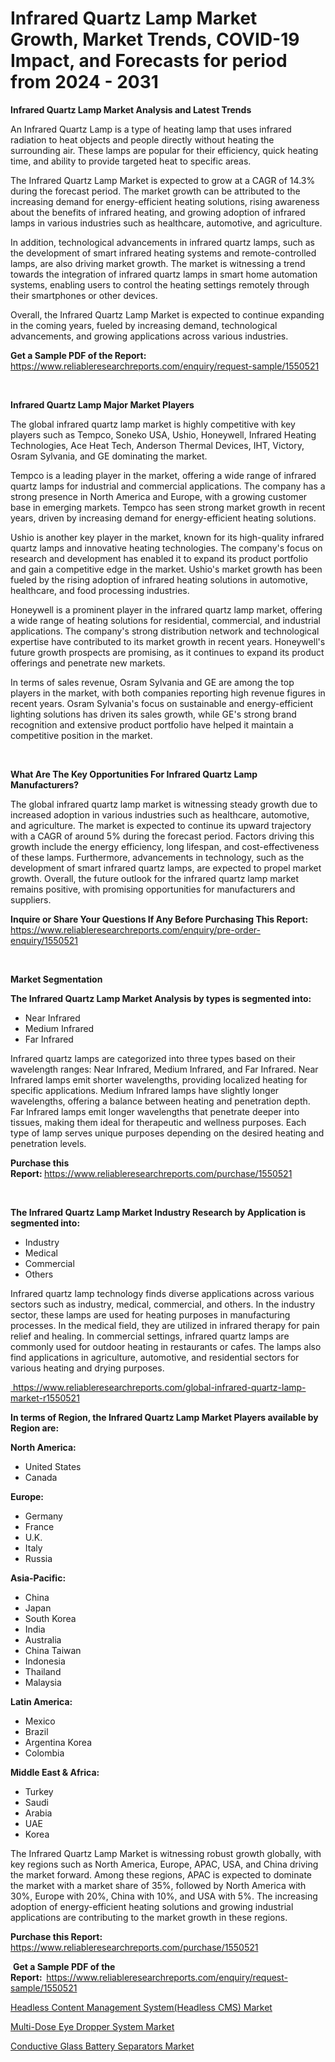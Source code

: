 <p><h1>Infrared Quartz Lamp Market Growth, Market Trends, COVID-19 Impact, and Forecasts for period from 2024 - 2031</h1></p><p><strong>Infrared Quartz Lamp Market Analysis and Latest Trends</strong></p>
<p><p>An Infrared Quartz Lamp is a type of heating lamp that uses infrared radiation to heat objects and people directly without heating the surrounding air. These lamps are popular for their efficiency, quick heating time, and ability to provide targeted heat to specific areas.</p><p>The Infrared Quartz Lamp Market is expected to grow at a CAGR of 14.3% during the forecast period. The market growth can be attributed to the increasing demand for energy-efficient heating solutions, rising awareness about the benefits of infrared heating, and growing adoption of infrared lamps in various industries such as healthcare, automotive, and agriculture. </p><p>In addition, technological advancements in infrared quartz lamps, such as the development of smart infrared heating systems and remote-controlled lamps, are also driving market growth. The market is witnessing a trend towards the integration of infrared quartz lamps in smart home automation systems, enabling users to control the heating settings remotely through their smartphones or other devices.</p><p>Overall, the Infrared Quartz Lamp Market is expected to continue expanding in the coming years, fueled by increasing demand, technological advancements, and growing applications across various industries.</p></p>
<p><strong>Get a Sample PDF of the Report:&nbsp;</strong> <a href="https://www.reliableresearchreports.com/enquiry/request-sample/1550521">https://www.reliableresearchreports.com/enquiry/request-sample/1550521</a></p>
<p>&nbsp;</p>
<p><strong>Infrared Quartz Lamp Major Market Players</strong></p>
<p><p>The global infrared quartz lamp market is highly competitive with key players such as Tempco, Soneko USA, Ushio, Honeywell, Infrared Heating Technologies, Ace Heat Tech, Anderson Thermal Devices, IHT, Victory, Osram Sylvania, and GE dominating the market.</p><p>Tempco is a leading player in the market, offering a wide range of infrared quartz lamps for industrial and commercial applications. The company has a strong presence in North America and Europe, with a growing customer base in emerging markets. Tempco has seen strong market growth in recent years, driven by increasing demand for energy-efficient heating solutions.</p><p>Ushio is another key player in the market, known for its high-quality infrared quartz lamps and innovative heating technologies. The company's focus on research and development has enabled it to expand its product portfolio and gain a competitive edge in the market. Ushio's market growth has been fueled by the rising adoption of infrared heating solutions in automotive, healthcare, and food processing industries.</p><p>Honeywell is a prominent player in the infrared quartz lamp market, offering a wide range of heating solutions for residential, commercial, and industrial applications. The company's strong distribution network and technological expertise have contributed to its market growth in recent years. Honeywell's future growth prospects are promising, as it continues to expand its product offerings and penetrate new markets.</p><p>In terms of sales revenue, Osram Sylvania and GE are among the top players in the market, with both companies reporting high revenue figures in recent years. Osram Sylvania's focus on sustainable and energy-efficient lighting solutions has driven its sales growth, while GE's strong brand recognition and extensive product portfolio have helped it maintain a competitive position in the market.</p></p>
<p>&nbsp;</p>
<p><strong>What Are The Key Opportunities For Infrared Quartz Lamp Manufacturers?</strong></p>
<p><p>The global infrared quartz lamp market is witnessing steady growth due to increased adoption in various industries such as healthcare, automotive, and agriculture. The market is expected to continue its upward trajectory with a CAGR of around 5% during the forecast period. Factors driving this growth include the energy efficiency, long lifespan, and cost-effectiveness of these lamps. Furthermore, advancements in technology, such as the development of smart infrared quartz lamps, are expected to propel market growth. Overall, the future outlook for the infrared quartz lamp market remains positive, with promising opportunities for manufacturers and suppliers.</p></p>
<p><strong>Inquire or Share Your Questions If Any Before Purchasing This Report:</strong> <a href="https://www.reliableresearchreports.com/enquiry/pre-order-enquiry/1550521">https://www.reliableresearchreports.com/enquiry/pre-order-enquiry/1550521</a></p>
<p>&nbsp;</p>
<p><strong>Market Segmentation</strong></p>
<p><strong>The Infrared Quartz Lamp Market Analysis by types is segmented into:</strong></p>
<p><ul><li>Near Infrared</li><li>Medium Infrared</li><li>Far Infrared</li></ul></p>
<p><p>Infrared quartz lamps are categorized into three types based on their wavelength ranges: Near Infrared, Medium Infrared, and Far Infrared. Near Infrared lamps emit shorter wavelengths, providing localized heating for specific applications. Medium Infrared lamps have slightly longer wavelengths, offering a balance between heating and penetration depth. Far Infrared lamps emit longer wavelengths that penetrate deeper into tissues, making them ideal for therapeutic and wellness purposes. Each type of lamp serves unique purposes depending on the desired heating and penetration levels.</p></p>
<p><strong>Purchase this Report:&nbsp;</strong><a href="https://www.reliableresearchreports.com/purchase/1550521">https://www.reliableresearchreports.com/purchase/1550521</a></p>
<p>&nbsp;</p>
<p><strong>The Infrared Quartz Lamp Market Industry Research by Application is segmented into:</strong></p>
<p><ul><li>Industry</li><li>Medical</li><li>Commercial</li><li>Others</li></ul></p>
<p><p>Infrared quartz lamp technology finds diverse applications across various sectors such as industry, medical, commercial, and others. In the industry sector, these lamps are used for heating purposes in manufacturing processes. In the medical field, they are utilized in infrared therapy for pain relief and healing. In commercial settings, infrared quartz lamps are commonly used for outdoor heating in restaurants or cafes. The lamps also find applications in agriculture, automotive, and residential sectors for various heating and drying purposes.</p></p>
<p><a href="https://www.reliableresearchreports.com/global-infrared-quartz-lamp-market-r1550521">&nbsp;https://www.reliableresearchreports.com/global-infrared-quartz-lamp-market-r1550521</a></p>
<p><strong>In terms of Region, the Infrared Quartz Lamp Market Players available by Region are:</strong></p>
<p>
    <p> <strong> North America: </strong>
        <ul>
            <li>United States</li>
            <li>Canada</li>
        </ul>
        </p> 
    <p> <strong> Europe: </strong>
        <ul>
            <li>Germany</li>
            <li>France</li>
            <li>U.K.</li>
            <li>Italy</li>
            <li>Russia</li>
        </ul>
        </p> 
    <p> <strong> Asia-Pacific: </strong>
        <ul>
            <li>China</li>
            <li>Japan</li>
            <li>South Korea</li>
            <li>India</li>
            <li>Australia</li>
            <li>China Taiwan</li>
            <li>Indonesia</li>
            <li>Thailand</li>
            <li>Malaysia</li>
        </ul>
        </p> 
    <p> <strong> Latin America: </strong>
        <ul>
            <li>Mexico</li>
            <li>Brazil</li>
            <li>Argentina Korea</li>
            <li>Colombia</li>
        </ul>
        </p> 
    <p> <strong> Middle East & Africa: </strong>
        <ul>
            <li>Turkey</li>
            <li>Saudi</li>
            <li>Arabia</li>
            <li>UAE</li>
            <li>Korea</li>
        </ul>
    </p>
    </p>
<p><p>The Infrared Quartz Lamp Market is witnessing robust growth globally, with key regions such as North America, Europe, APAC, USA, and China driving the market forward. Among these regions, APAC is expected to dominate the market with a market share of 35%, followed by North America with 30%, Europe with 20%, China with 10%, and USA with 5%. The increasing adoption of energy-efficient heating solutions and growing industrial applications are contributing to the market growth in these regions.</p></p>
<p><strong>Purchase this Report: </strong><a href="https://www.reliableresearchreports.com/purchase/1550521">https://www.reliableresearchreports.com/purchase/1550521</a></p>
<p>&nbsp;<strong>Get a Sample PDF of the Report:&nbsp;&nbsp;</strong><a href="https://www.reliableresearchreports.com/enquiry/request-sample/1550521">https://www.reliableresearchreports.com/enquiry/request-sample/1550521</a></p>
<p><strong></strong></p>
<p><p><a href="https://www.linkedin.com/pulse/headless-content-management-systemheadless-cms-market-provides-byu4e?trackingId=3NI%2FaVDj1CegdoxcEJDBjw%3D%3D">Headless Content Management System(Headless CMS) Market</a></p><p><a href="https://www.linkedin.com/pulse/multi-dose-eye-dropper-system-market-offers-provide-insightful-gz8lc?trackingId=sfY5ClGi%2Fio6gEGism1SMQ%3D%3D">Multi-Dose Eye Dropper System Market</a></p><p><a href="https://www.linkedin.com/pulse/conductive-glass-battery-separators-market-insights-players-forecast-wpzte?trackingId=hntTijZSDNK5Kr8z9Vu0JA%3D%3D">Conductive Glass Battery Separators Market</a></p></p>